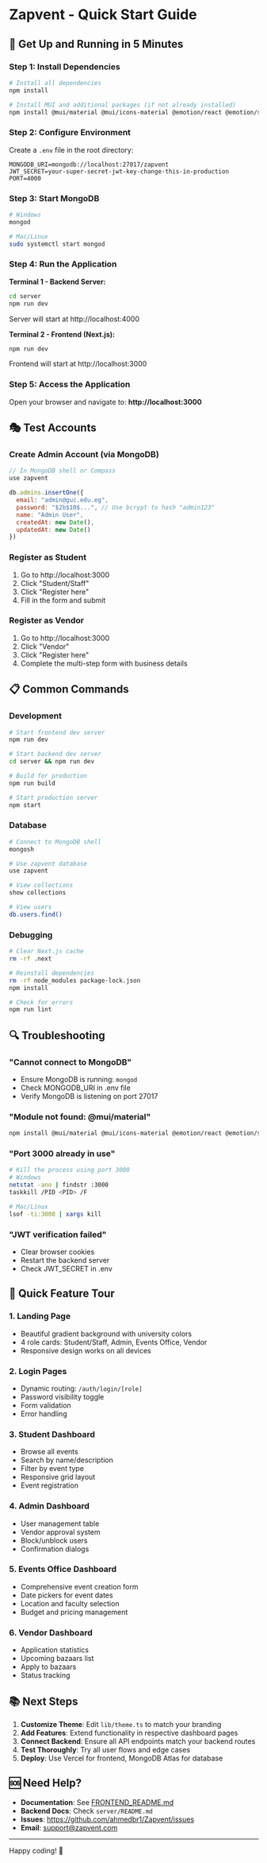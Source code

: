 # Zapvent - Quick Start Guide

## 🚀 Get Up and Running in 5 Minutes

### Step 1: Install Dependencies

```bash
# Install all dependencies
npm install

# Install MUI and additional packages (if not already installed)
npm install @mui/material @mui/icons-material @emotion/react @emotion/styled @mui/material-nextjs @mui/x-date-pickers dayjs axios react-hook-form @hookform/resolvers
```

### Step 2: Configure Environment

Create a `.env` file in the root directory:

```env
MONGODB_URI=mongodb://localhost:27017/zapvent
JWT_SECRET=your-super-secret-jwt-key-change-this-in-production
PORT=4000
```

### Step 3: Start MongoDB

```bash
# Windows
mongod

# Mac/Linux
sudo systemctl start mongod
```

### Step 4: Run the Application

**Terminal 1 - Backend Server:**

```bash
cd server
npm run dev
```

Server will start at http://localhost:4000

**Terminal 2 - Frontend (Next.js):**

```bash
npm run dev
```

Frontend will start at http://localhost:3000

### Step 5: Access the Application

Open your browser and navigate to: **http://localhost:3000**

## 🎭 Test Accounts

### Create Admin Account (via MongoDB)

```javascript
// In MongoDB shell or Compass
use zapvent

db.admins.insertOne({
  email: "admin@guc.edu.eg",
  password: "$2b$10$...", // Use bcrypt to hash "admin123"
  name: "Admin User",
  createdAt: new Date(),
  updatedAt: new Date()
})
```

### Register as Student

1. Go to http://localhost:3000
2. Click "Student/Staff"
3. Click "Register here"
4. Fill in the form and submit

### Register as Vendor

1. Go to http://localhost:3000
2. Click "Vendor"
3. Click "Register here"
4. Complete the multi-step form with business details

## 📋 Common Commands

### Development

```bash
# Start frontend dev server
npm run dev

# Start backend dev server
cd server && npm run dev

# Build for production
npm run build

# Start production server
npm start
```

### Database

```bash
# Connect to MongoDB shell
mongosh

# Use zapvent database
use zapvent

# View collections
show collections

# View users
db.users.find()
```

### Debugging

```bash
# Clear Next.js cache
rm -rf .next

# Reinstall dependencies
rm -rf node_modules package-lock.json
npm install

# Check for errors
npm run lint
```

## 🔍 Troubleshooting

### "Cannot connect to MongoDB"

- Ensure MongoDB is running: `mongod`
- Check MONGODB_URI in .env file
- Verify MongoDB is listening on port 27017

### "Module not found: @mui/material"

```bash
npm install @mui/material @mui/icons-material @emotion/react @emotion/styled
```

### "Port 3000 already in use"

```bash
# Kill the process using port 3000
# Windows
netstat -ano | findstr :3000
taskkill /PID <PID> /F

# Mac/Linux
lsof -ti:3000 | xargs kill
```

### "JWT verification failed"

- Clear browser cookies
- Restart the backend server
- Check JWT_SECRET in .env

## 🎯 Quick Feature Tour

### 1. Landing Page

- Beautiful gradient background with university colors
- 4 role cards: Student/Staff, Admin, Events Office, Vendor
- Responsive design works on all devices

### 2. Login Pages

- Dynamic routing: `/auth/login/[role]`
- Password visibility toggle
- Form validation
- Error handling

### 3. Student Dashboard

- Browse all events
- Search by name/description
- Filter by event type
- Responsive grid layout
- Event registration

### 4. Admin Dashboard

- User management table
- Vendor approval system
- Block/unblock users
- Confirmation dialogs

### 5. Events Office Dashboard

- Comprehensive event creation form
- Date pickers for event dates
- Location and faculty selection
- Budget and pricing management

### 6. Vendor Dashboard

- Application statistics
- Upcoming bazaars list
- Apply to bazaars
- Status tracking

## 📚 Next Steps

1. **Customize Theme**: Edit `lib/theme.ts` to match your branding
2. **Add Features**: Extend functionality in respective dashboard pages
3. **Connect Backend**: Ensure all API endpoints match your backend routes
4. **Test Thoroughly**: Try all user flows and edge cases
5. **Deploy**: Use Vercel for frontend, MongoDB Atlas for database

## 🆘 Need Help?

- **Documentation**: See [FRONTEND_README.md](./FRONTEND_README.md)
- **Backend Docs**: Check `server/README.md`
- **Issues**: https://github.com/ahmedbr1/Zapvent/issues
- **Email**: support@zapvent.com

---

Happy coding! 🎉

